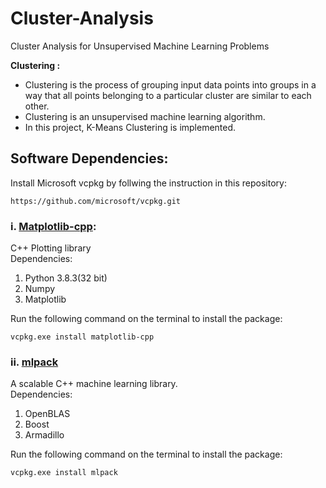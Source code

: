 # Cluster-Analysis
Cluster Analysis for Unsupervised Machine Learning Problems

**Clustering :** <br>
  - Clustering is the process of grouping input data points into groups in a way that all
points belonging to a particular cluster are similar to each other.<br>
  - Clustering is an unsupervised machine learning algorithm.<br>
  - In this project, K-Means Clustering is implemented.<br>
  
## Software Dependencies:

Install Microsoft vcpkg by follwing the instruction in this repository: <br>
```
https://github.com/microsoft/vcpkg.git
```

### i. [Matplotlib-cpp](https://github.com/lava/matplotlib-cpp.git):
C++ Plotting library <br>
Dependencies:
  1. Python 3.8.3(32 bit)
  2. Numpy
  3. Matplotlib
  
Run the following command on the terminal to install the package:<br>
```
vcpkg.exe install matplotlib-cpp
```

### ii. [mlpack](https://github.com/mlpack/mlpack.git)
A scalable C++ machine learning library.<br>
Dependencies:
  1. OpenBLAS
  2. Boost
  3. Armadillo
  
Run the following command on the terminal to install the package:<br>
```
vcpkg.exe install mlpack
```
